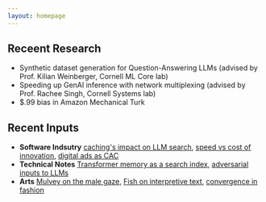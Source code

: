 ```yaml
---
layout: homepage
---
```


## Receent Research

- Synthetic dataset generation for Question-Answering LLMs (advised by Prof. Kilian Weinberger, Cornell ML Core lab)
- Speeding up GenAI inference with network multiplexing (advised by Prof. Rachee Singh, Cornell Systems lab)
- $.99 bias in Amazon Mechanical Turk

## Recent Inputs

- **Software Indsutry** [caching's impact on LLM search](https://newsletter.tidalwaveresearch.com/p/google-io-bard-and-implications-for), [speed vs cost of innovation](https://benn.substack.com/p/do-we-still-need-the-world-wide-web), [digital ads as CAC](https://www.ben-evans.com/benedictevans/2023/3/6/ways-to-think-about-amazon-advertising)
- **Technical Notes** [Transformer memory as a search index](https://arxiv.org/pdf/2202.06991.pdf), [adversarial inputs to LLMs](https://arxiv.org/pdf/2109.07958.pdf)
- **Arts** [Mulvey on the male gaze](https://www.amherst.edu/system/files/media/1021/Laura%2520Mulvey,%2520Visual%2520Pleasure.pdf), [Fish on interpretive text](https://link.springer.com/chapter/10.1007/978-1-349-25934-2_41), [convergence in fashion](https://archived.co/Carol-Christian-Poell-Spring-Summer-2004)
<!-- - **Arts** [Rothko on being an artist](https://www.artsy.net/article/artsy-editorial-mark-rothko-artist), [Fish on interpretive text](https://link.springer.com/chapter/10.1007/978-1-349-25934-2_41), [convergence in fashion](https://archived.co/Carol-Christian-Poell-Spring-Summer-2004) -->

<!-- ## About Me

I am a Ph.D. student at ...

## Research Interests

- **Computer Vision:** image recognition, image generation, video captioning
- **Machine Learning:** meta-learning, incremental learning, transfer learning

## News

- **[Feb. 2020]** Our paper about incremental learning is accepted to CVPR 2020.
- **[Feb. 2020]** We will host the ACM Multimedia Asia 2020 conference in Singapore!
- **[Sept. 2019]** Our paper about few-shot learning is accepted to NeurIPS 2019.
- **[Mar. 2019]** Our paper about few-shot learning is accepted to CVPR 2019.

{% include_relative _includes/publications.md %}

{% include_relative _includes/services.md %} -->
